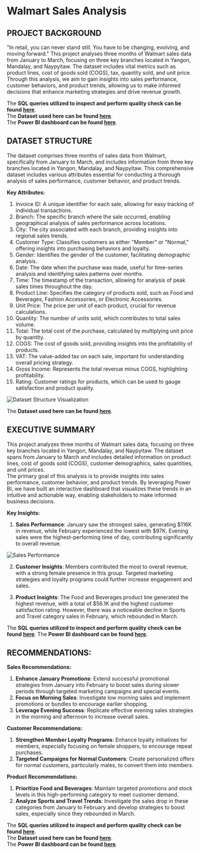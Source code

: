 # Walmart Sales Analysis

## PROJECT BACKGROUND

"In retail, you can never stand still. You have to be changing, evolving, and moving forward."
This project analyses three months of Walmart sales data from January to March, focusing on three key branches located in Yangon, Mandalay, and Naypyitaw. The dataset includes vital metrics such as product lines, cost of goods sold (COGS), tax, quantity sold, and unit price. Through this analysis, we aim to gain insights into sales performance, customer behaviors, and product trends, allowing us to make informed decisions that enhance marketing strategies and drive revenue growth.  

The **SQL queries utilized to inspect and perform quality check can be found [here](https://github.com/NishaChandila/Walmart_sales/blob/main/walmart.sql)**.  
The **Dataset used here can be found [here](https://github.com/NishaChandila/Walmart_sales/blob/main/WalmartSalesData.csv.csv)**.  
The **Power BI dashboard can be found [here](https://github.com/NishaChandila/Walmart_sales/blob/main/Walmart-Sales-Dashboard.pdf)**.

## DATASET STRUCTURE

The dataset comprises three months of sales data from Walmart, specifically from January to March, and includes information from three key branches located in Yangon, Mandalay, and Naypyitaw. This comprehensive dataset includes various attributes essential for conducting a thorough analysis of sales performance, customer behavior, and product trends.

**Key Attributes:**

1. Invoice ID: A unique identifier for each sale, allowing for easy tracking of individual transactions.
2. Branch: The specific branch where the sale occurred, enabling geographical analysis of sales performance across locations.
3. City: The city associated with each branch, providing insights into regional sales trends.
4. Customer Type: Classifies customers as either "Member" or "Normal," offering insights into purchasing behaviors and loyalty.
5. Gender: Identifies the gender of the customer, facilitating demographic analysis.
6. Date: The date when the purchase was made, useful for time-series analysis and identifying sales patterns over months.
7. Time: The timestamp of the transaction, allowing for analysis of peak sales times throughout the day.
8. Product Line: Specifies the category of products sold, such as Food and Beverages, Fashion Accessories, or Electronic Accessories.
9. Unit Price: The price per unit of each product, crucial for revenue calculations.
10. Quantity: The number of units sold, which contributes to total sales volume.
11. Total: The total cost of the purchase, calculated by multiplying unit price by quantity.
12. COGS: The cost of goods sold, providing insights into the profitability of products.
13. VAT: The value-added tax on each sale, important for understanding overall pricing strategy.
14. Gross Income: Represents the total revenue minus COGS, highlighting profitability.
15. Rating: Customer ratings for products, which can be used to gauge satisfaction and product quality.

![Dataset Structure Visualization](path/to/dataset_image.png)

The **Dataset used here can be found [here](https://github.com/NishaChandila/Walmart_sales/blob/main/WalmartSalesData.csv.csv)**.

## EXECUTIVE SUMMARY

This project analyzes three months of Walmart sales data, focusing on three key branches located in Yangon, Mandalay, and Naypyitaw. The dataset spans from January to March and includes detailed information on product lines, cost of goods sold (COGS), customer demographics, sales quantities, and unit prices.  
The primary goal of this analysis is to provide insights into sales performance, customer behavior, and product trends. By leveraging Power BI, we have built an interactive dashboard that visualizes these trends in an intuitive and actionable way, enabling stakeholders to make informed business decisions.



**Key Insights:**

1. **Sales Performance**: January saw the strongest sales, generating $116K in revenue, while February experienced the lowest with $97K. Evening sales were the highest-performing time of day, contributing significantly to overall revenue.

![Sales Performance]([path/to/key_insights_image.png](https://github.com/NishaChandila/project-assets/blob/main/walmart1.jpg))

2. **Customer Insights**: Members contributed the most to overall revenue, with a strong female presence in this group. Targeted marketing strategies and loyalty programs could further increase engagement and sales.


   
3. **Product Insights**: The Food and Beverages product line generated the highest revenue, with a total of $56.1K and the highest customer satisfaction rating. However, there was a noticeable decline in Sports and Travel category sales in February, which rebounded in March.



The **SQL queries utilized to inspect and perform quality check can be found [here](https://github.com/NishaChandila/Walmart_sales/blob/main/walmart.sql)**.
The **Power BI dashboard can be found [here](https://github.com/NishaChandila/Walmart_sales/blob/main/Walmart-Sales-Dashboard.pdf)**.

## RECOMMENDATIONS:

**Sales Recommendations:**
1. **Enhance January Promotions**: Extend successful promotional strategies from January into February to boost sales during slower periods through targeted marketing campaigns and special events.
2. **Focus on Morning Sales**: Investigate low morning sales and implement promotions or bundles to encourage earlier shopping.
3. **Leverage Evening Success**: Replicate effective evening sales strategies in the morning and afternoon to increase overall sales.

**Customer Recommendations:**
1. **Strengthen Member Loyalty Programs**: Enhance loyalty initiatives for members, especially focusing on female shoppers, to encourage repeat purchases.
2. **Targeted Campaigns for Normal Customers**: Create personalized offers for normal customers, particularly males, to convert them into members.

**Product Recommendations:**
1. **Prioritize Food and Beverages**: Maintain targeted promotions and stock levels in this high-performing category to meet customer demand.
2. **Analyze Sports and Travel Trends**: Investigate the sales drop in these categories from January to February and develop strategies to boost sales, especially since they rebounded in March.
   
The **SQL queries utilized to inspect and perform quality check can be found [here](https://github.com/NishaChandila/Walmart_sales/blob/main/walmart.sql)**.  
The **Dataset used here can be found [here](https://github.com/NishaChandila/Walmart_sales/blob/main/WalmartSalesData.csv.csv)**.  
The **Power BI dashboard can be found [here](https://github.com/NishaChandila/Walmart_sales/blob/main/Walmart-Sales-Dashboard.pdf)**.
